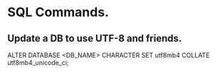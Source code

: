 # SQL Commands.

## Update a DB to use UTF-8 and friends.

ALTER DATABASE <DB_NAME> CHARACTER SET utf8mb4 COLLATE utf8mb4_unicode_ci;
